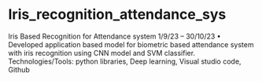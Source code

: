 # Iris_recognition_attendance_sys
Iris Based Recognition for Attendance system	1/9/23 – 30/10/23
•	Developed application based model for biometric based attendance system with iris recognition using CNN model and SVM classifier.
Technologies/Tools: python libraries, Deep learning, Visual studio code, Github
